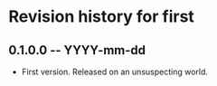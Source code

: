 # Revision history for first

## 0.1.0.0 -- YYYY-mm-dd

* First version. Released on an unsuspecting world.

